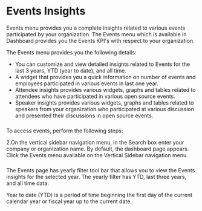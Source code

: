 # Events Insights

Events menu provides you a complete insights related to various events participated by your organization. The Events menu which is available in Dashboard provides you the Events KPI's with respect to your organization.

The Events menu provides you the following details:

* You can customize and view detailed insights related to Events for the last 3 years, YTD (year to date), and all time.
* A widget that provides you a quick information on number of events and employees participated in various events in last one year.
* Attendee insights provides various widgets, graphs and tables related to attendees who have participated in various open source events.
* Speaker insights provides various widgets, graphs and tables related to speakers from your organization who participated at various discussion and presented their discussions in open source events.

###  <a href="accessing-events" id="accessing-events"></a>

To access events, perform the following steps:

2.On the vertical sidebar navigation menu, in the Search box enter your company or organization name. By default, the dashboard page appears. Click the Events menu available on the Vertical Sidebar navigation menu.

###  <a href="yearly-filters" id="yearly-filters"></a>

The Events page has yearly filter tool bar that allows you to view the Events insights for the selected year. The yearly filter has YTD, last three years, and all time data.

Year to date (YTD) is a period of time beginning the first day of the current calendar year or fiscal year up to the current date.
